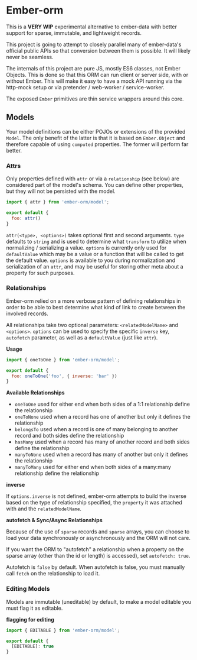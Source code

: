 # Ember-orm

This is a **VERY WIP** experimental alternative to ember-data with better
 support for sparse, immutable, and lightweight records.

This project is going to attempt to closely parallel many of ember-data's
official public APIs so that conversion between them is possible. It will
likely never be seamless.

The internals of this project are pure JS, mostly ES6 classes, not Ember
Objects.  This is done so that this ORM can run client or server side,
with or without Ember.  This will make it easy to have a mock API running
via the http-mock setup or via pretender / web-worker / service-worker.

The exposed `Ember` primitives are thin service wrappers around this core.

## Models

Your model definitions can be either POJOs or extensions of the provided `Model`.
The only benefit of the latter is that it is based on `Ember.Object` and
therefore capable of using `computed` properties.  The former will perform
far better.

### Attrs

Only properties defined with `attr` or via a `relationship` (see below)
are considered part of the model's schema.  You can define other properties,
but they will not be persisted with the model.

```js
import { attr } from 'ember-orm/model';

export default {
  foo: attr()
}
```

`attr(<type>, <options>)` takes optional first and second arguments.
`type` defaults to `string` and is used to determine what `transform` to
utilize when normalizing / serializing a value. `options` is currently
only used for `defaultValue` which may be a value or a function that will
be called to get the default value.  `options` is available to you during
normalization and serialization of an `attr`, and may be useful for storing
other meta about a property for such purposes.

### Relationships

Ember-orm relied on a more verbose pattern of defining relationships in
order to be able to best determine what kind of link to create between
the involved records.

All relationships take two optional parameters: `<relatedModelName>` and
`<options>`.  `options` can be used to specify the specific `inverse` key,
`autofetch` parameter, as well as a `defaultValue` (just like `attr`).

**Usage**

```js
import { oneToOne } from 'ember-orm/model';

export default {
  foo: oneToOne('foo', { inverse: 'bar' })
}
```

**Available Relationships**

- `oneToOne`    used for either end when both sides of a 1:1 relationship define the relationship
- `oneToNone`   used when a record has one of another but only it defines the relationship
- `belongsTo`   used when a record is one of many belonging to another record and both sides define the relationship
- `hasMany`   used when a record has many of another record and both sides define the relationship
- `manyToNone`  used when a record has many of another but only it defines the relationship
- `manyToMany`  used for either end when both sides of a many:many relationship define the relationship

**inverse**

If `options.inverse` is not defined, ember-orm attempts to build the inverse
based on the type of relationship specified, the `property` it was attached with
 and the `relatedModelName`.

**autofetch & Sync/Async Relationships**

Because of the use of `sparse` records and `sparse` arrays, you can choose
to load your data synchronously or asynchronously and the ORM will not care.

If you want the ORM to "autofetch" a relationship when a property on the
sparse array (other than the id or length) is accessed), set `autofetch: true`.

Autofetch is `false` by default.  When autofetch is false, you must manually
call `fetch` on the relationship to load it.

### Editing Models

Models are immutable (uneditable) by default, to make a model editable
you must flag it as editable.

**flagging for editing**

```js
import { EDITABLE } from 'ember-orm/model';

export default {
  [EDITABLE]: true
}
```
